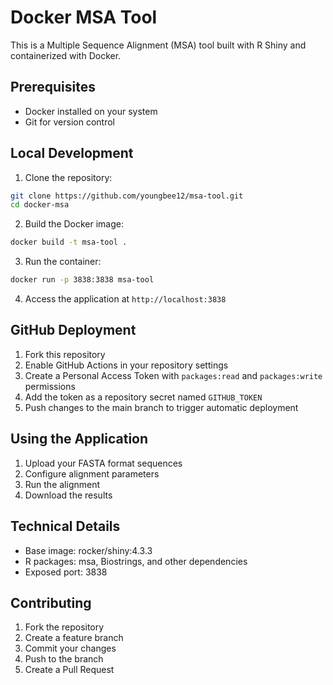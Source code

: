 # Docker MSA Tool

This is a Multiple Sequence Alignment (MSA) tool built with R Shiny and containerized with Docker.

## Prerequisites

- Docker installed on your system
- Git for version control

## Local Development

1. Clone the repository:
```bash
git clone https://github.com/youngbee12/msa-tool.git
cd docker-msa
```

2. Build the Docker image:
```bash
docker build -t msa-tool .
```

3. Run the container:
```bash
docker run -p 3838:3838 msa-tool
```

4. Access the application at `http://localhost:3838`

## GitHub Deployment

1. Fork this repository
2. Enable GitHub Actions in your repository settings
3. Create a Personal Access Token with `packages:read` and `packages:write` permissions
4. Add the token as a repository secret named `GITHUB_TOKEN`
5. Push changes to the main branch to trigger automatic deployment

## Using the Application

1. Upload your FASTA format sequences
2. Configure alignment parameters
3. Run the alignment
4. Download the results

## Technical Details

- Base image: rocker/shiny:4.3.3
- R packages: msa, Biostrings, and other dependencies
- Exposed port: 3838

## Contributing

1. Fork the repository
2. Create a feature branch
3. Commit your changes
4. Push to the branch
5. Create a Pull Request 
